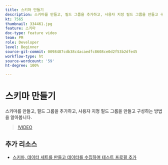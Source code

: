 ```yaml
---
title: 스키마 만들기
description: 스키마를 만들고, 필드 그룹을 추가하고, 사용자 지정 필드 그룹을 만들고 구성하는 방법을 알아봅니다.
kt: 7565
thumbnail: 334461.jpg
feature: 스키마
doc-type: feature video
team: PM
role: Developer
level: Beginner
source-git-commit: 0098487cdb38c4acaedfc8608ce0d2f53b2dfe45
workflow-type: ht
source-wordcount: '59'
ht-degree: 100%

---
```



# 스키마 만들기

스키마를 만들고, 필드 그룹을 추가하고, 사용자 지정 필드 그룹을 만들고 구성하는 방법을 알아봅니다.

>[!VIDEO](https://video.tv.adobe.com/v/334461?quality=12)

## 추가 리소스

* [스키마, 데이터 세트를 만들고 데이터를 수집하여 테스트 프로필 추가](https://experienceleague.adobe.com/docs/journey-optimizer/using/orchestrate-journeys/about-journeys/creating-test-profiles.html?lang=ko)
